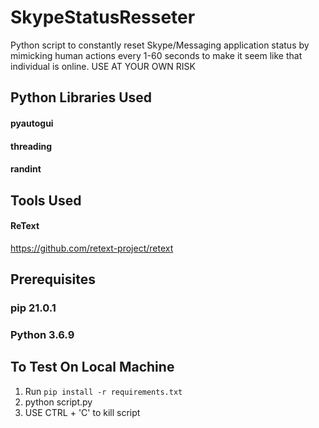 # SkypeStatusResseter
Python script to constantly reset Skype/Messaging application status by mimicking human actions every 1-60 seconds to make it seem like that individual is online. USE AT YOUR OWN RISK

## Python Libraries Used
#### pyautogui
#### threading
#### randint

## Tools Used
#### ReText
<https://github.com/retext-project/retext>


## Prerequisites
### pip 21.0.1
### Python 3.6.9

## To Test On Local Machine
1. Run `pip install -r requirements.txt`
2. python script.py
3. USE CTRL + 'C' to kill script